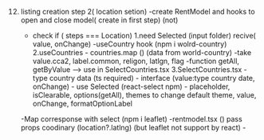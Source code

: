 12. listing creation step 2( location setion)
    -create RentModel and hooks to open and close model( create in first step) (not)
    - check if ( steps === Location)
        1.need Selected (input folder) recive( value, onChange) 
            -useCountry hook (npm i wolrd-country)
        2.useCountries
            - countries.map () (data from world-country)
                -take value.cca2, label.common, religon, latlgn, flag
                -function getAll, getByValue --> use in SelectCountries.tsx
        3.SelectCountries.tsx
            - type country data (ts required)
            - interface (value:type country date, onChange)
            - use Selected (react-select npm)
                - placeholder, isClearable, options(getAll), themes to change default theme, value, onChange, formatOptionLabel
    


    -Map corresponse with select (npm i leaflet)
        -rentmodel.tsx () pass props coodinary (location?.latlng) 
            (but leaflet not support by react)
        - 





            



